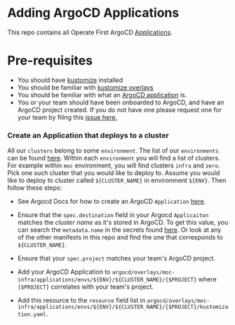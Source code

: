 # Adding ArgoCD Applications

This repo contains all Operate First ArgoCD [Applications][1].

# Pre-requisites
- You should have [kustomize][2] installed
- You should be familiar with [kustomize overlays][3]
- You should be familiar with what an [ArgoCD application][1] is.
- You or your team should have been onboarded to ArgoCD, and have an ArgoCD project created. If you do not have one please request one for your team by filing this [issue here.][4]

### Create an Application that deploys to a cluster

All our `clusters` belong to some `environment`. The list of our `environments` can be found [here][5]. Within each `environment` you will find a list of clusters. For example within `moc` environment, you will find clusters `infra` and `zero`. Pick one such cluster that you would like to deploy to. Assume you would like to deploy to cluster called `${CLUSTER_NAME}` in environment `${ENV}`. Then follow these steps:

- See Argocd Docs for how to create an ArgoCD `Application` [here][1].

- Ensure that the `spec.destination` field in your Argocd `Applicaiton` matches the _cluster name_ as it's stored in ArgoCD. To get this value, you can search the `metadata.name` in the secrets found [here][6]. Or look at any of the other manifests in this repo and find the one that corresponds to `${CLUSTER_NAME}`.

- Ensure that your `spec.project` matches your team's ArgoCD project.

- Add your ArgoCD Application to `argocd/overlays/moc-infra/applications/envs/${ENV}/${CLUSTER_NAME}/{$PROJECT}` where `{$PROJECT}` correlates with your team's project.

- Add this resource to the `resource` field list in `argocd/overlays/moc-infra/applications/envs/${ENV}/${CLUSTER_NAME}/{$PROJECT}/kustomization.yaml`.

[1]: https://argoproj.github.io/argo-cd/operator-manual/declarative-setup/#applications
[2]: https://kubectl.docs.kubernetes.io/installation/kustomize/
[3]: https://kubernetes.io/docs/tasks/manage-kubernetes-objects/kustomization/#bases-and-overlays
[4]: https://github.com/operate-first/support/issues/new?assignees=&labels=onboarding&template=onboarding_argocd.md&title=
[5]: https://github.com/operate-first/apps/tree/master/argocd/overlays/moc-infra/applications/envs
[6]: https://github.com/operate-first/apps/tree/master/argocd/overlays/moc-infra/secrets/clusters
